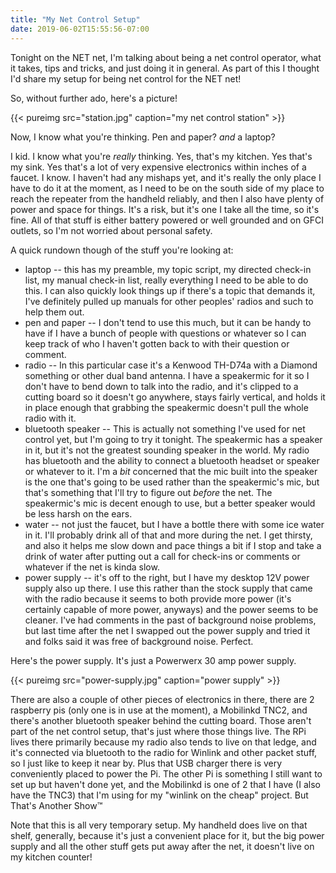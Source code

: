 ```yaml
---
title: "My Net Control Setup"
date: 2019-06-02T15:55:56-07:00
---
```


Tonight on the NET net, I'm talking about being a net control operator, what it takes, tips and tricks, and just doing it in general. As part of this I thought I'd share my setup for being net control for the NET net!

So, without further ado, here's a picture!

{{< pureimg src="station.jpg" caption="my net control station" >}}

Now, I know what you're thinking. Pen and paper? *and* a laptop?

I kid. I know what you're *really* thinking. Yes, that's my kitchen. Yes that's my sink. Yes that's a lot of very expensive electronics within inches of a faucet. I know. I haven't had any mishaps yet, and it's really the only place I have to do it at the moment, as I need to be on the south side of my place to reach the repeater from the handheld reliably, and then I also have plenty of power and space for things. It's a risk, but it's one I take all the time, so it's fine. All of that stuff is either battery powered or well grounded and on GFCI outlets, so I'm not worried about personal safety.

A quick rundown though of the stuff you're looking at:
* laptop -- this has my preamble, my topic script, my directed check-in list, my manual check-in list, really everything I need to be able to do this. I can also quickly look things up if there's a topic that demands it, I've definitely pulled up manuals for other peoples' radios and such to help them out.
* pen and paper -- I don't tend to use this much, but it can be handy to have if I have a bunch of people with questions or whatever so I can keep track of who I haven't gotten back to with their question or comment.
* radio -- In this particular case it's a Kenwood TH-D74a with a Diamond something or other dual band antenna. I have a speakermic for it so I don't have to bend down to talk into the radio, and it's clipped to a cutting board so it doesn't go anywhere, stays fairly vertical, and holds it in place enough that grabbing the speakermic doesn't pull the whole radio with it.
* bluetooth speaker -- This is actually not something I've used for net control yet, but I'm going to try it tonight. The speakermic has a speaker in it, but it's not the greatest sounding speaker in the world. My radio has bluetooth and the ability to connect a bluetooth headset or speaker or whatever to it. I'm a *bit* concerned that the mic built into the speaker is the one that's going to be used rather than the speakermic's mic, but that's something that I'll try to figure out *before* the net. The speakermic's mic is decent enough to use, but a better speaker would be less harsh on the ears.
* water -- not just the faucet, but I have a bottle there with some ice water in it. I'll probably drink all of that and more during the net. I get thirsty, and also it helps me slow down and pace things a bit if I stop and take a drink of water after putting out a call for check-ins or comments or whatever if the net is kinda slow.
* power supply -- it's off to the right, but I have my desktop 12V power supply also up there. I use this rather than the stock supply that came with the radio because it seems to both provide more power (it's certainly capable of more power, anyways) and the power seems to be cleaner. I've had comments in the past of background noise problems, but last time after the net I swapped out the power supply and tried it and folks said it was free of background noise. Perfect.

Here's the power supply. It's just a Powerwerx 30 amp power supply.

{{< pureimg src="power-supply.jpg" caption="power supply" >}}

There are also a couple of other pieces of electronics in there, there are 2 raspberry pis (only one is in use at the moment), a Mobilinkd TNC2, and there's another bluetooth speaker behind the cutting board. Those aren't part of the net control setup, that's just where those things live. The RPi lives there primarily because my radio also tends to live on that ledge, and it's connected via bluetooth to the radio for Winlink and other packet stuff, so I just like to keep it near by. Plus that USB charger there is very conveniently placed to power the Pi. The other Pi is something I still want to set up but haven't done yet, and the Mobilinkd is one of 2 that I have (I also have the TNC3) that I'm using for my "winlink on the cheap" project. But That's Another Show™

Note that this is all very temporary setup. My handheld does live on that shelf, generally, because it's just a convenient place for it, but the big power supply and all the other stuff gets put away after the net, it doesn't live on my kitchen counter!
